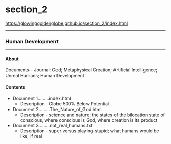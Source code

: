 # section_2
https://glowinggoldenglobe.github.io/section_2/index.html 
<hr>
<h3>Human Development</h3>
<hr>
<h4>About</h4>
Documents - Journal:  God;  Metaphysical Creation;  Artificial Intelligence;  Unreal Humans;  Human Development
<br>
<h4>Contents</h4>
<ul>
          <li>Document 1.........index.html<ul>
                    <li>Description - Globe 500% Below Potential</li></ul></li>
          <li>Document 2.........The_Nature_of_God.html<ul>
                <li>Description - science and nature;  the states of the bilocation state of conscious, where conscious is God, where creation is its product</li></ul></li>
          <li>Document 3.........not_real_humans.txt<ul>
                <li>Description - super versus playing-stupid; what humans would be like, if real</li></ul></li>
</ul>
